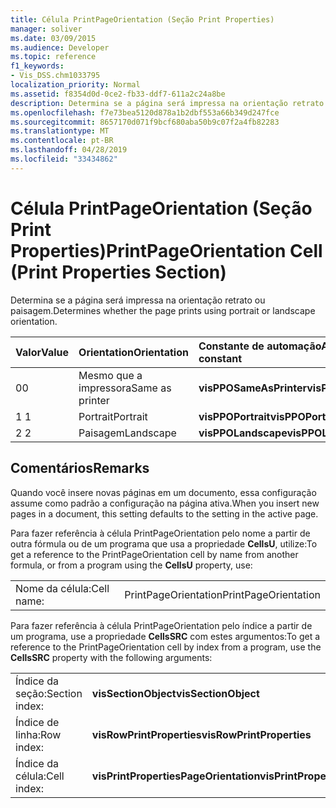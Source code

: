 ```yaml
---
title: Célula PrintPageOrientation (Seção Print Properties)
manager: soliver
ms.date: 03/09/2015
ms.audience: Developer
ms.topic: reference
f1_keywords:
- Vis_DSS.chm1033795
localization_priority: Normal
ms.assetid: f8354d0d-0ce2-fb33-ddf7-611a2c24a8be
description: Determina se a página será impressa na orientação retrato ou paisagem.
ms.openlocfilehash: f7e73bea5120d878a1b2dbf553a66b349d247fce
ms.sourcegitcommit: 8657170d071f9bcf680aba50b9c07f2a4fb82283
ms.translationtype: MT
ms.contentlocale: pt-BR
ms.lasthandoff: 04/28/2019
ms.locfileid: "33434862"
---
```

# <a name="printpageorientation-cell-print-properties-section"></a><span data-ttu-id="c9f6e-103">Célula PrintPageOrientation (Seção Print Properties)</span><span class="sxs-lookup"><span data-stu-id="c9f6e-103">PrintPageOrientation Cell (Print Properties Section)</span></span>

<span data-ttu-id="c9f6e-104">Determina se a página será impressa na orientação retrato ou paisagem.</span><span class="sxs-lookup"><span data-stu-id="c9f6e-104">Determines whether the page prints using portrait or landscape orientation.</span></span>
  
|<span data-ttu-id="c9f6e-105">**Valor**</span><span class="sxs-lookup"><span data-stu-id="c9f6e-105">**Value**</span></span>|<span data-ttu-id="c9f6e-106">**Orientation**</span><span class="sxs-lookup"><span data-stu-id="c9f6e-106">**Orientation**</span></span>|<span data-ttu-id="c9f6e-107">**Constante de automação**</span><span class="sxs-lookup"><span data-stu-id="c9f6e-107">**Automation constant**</span></span>|
|:-----|:-----|:-----|
| <span data-ttu-id="c9f6e-108">0</span><span class="sxs-lookup"><span data-stu-id="c9f6e-108">0</span></span>  <br/> | <span data-ttu-id="c9f6e-109">Mesmo que a impressora</span><span class="sxs-lookup"><span data-stu-id="c9f6e-109">Same as printer</span></span>  <br/> |<span data-ttu-id="c9f6e-110">**visPPOSameAsPrinter**</span><span class="sxs-lookup"><span data-stu-id="c9f6e-110">**visPPOSameAsPrinter**</span></span> <br/> |
| <span data-ttu-id="c9f6e-111">1 </span><span class="sxs-lookup"><span data-stu-id="c9f6e-111">1</span></span>  <br/> | <span data-ttu-id="c9f6e-112">Portrait</span><span class="sxs-lookup"><span data-stu-id="c9f6e-112">Portrait</span></span>  <br/> |<span data-ttu-id="c9f6e-113">**visPPOPortrait**</span><span class="sxs-lookup"><span data-stu-id="c9f6e-113">**visPPOPortrait**</span></span> <br/> |
|<span data-ttu-id="c9f6e-114">2 </span><span class="sxs-lookup"><span data-stu-id="c9f6e-114">2</span></span>  <br/> |<span data-ttu-id="c9f6e-115">Paisagem</span><span class="sxs-lookup"><span data-stu-id="c9f6e-115">Landscape</span></span>  <br/> |<span data-ttu-id="c9f6e-116">**visPPOLandscape**</span><span class="sxs-lookup"><span data-stu-id="c9f6e-116">**visPPOLandscape**</span></span> <br/> |
   
## <a name="remarks"></a><span data-ttu-id="c9f6e-117">Comentários</span><span class="sxs-lookup"><span data-stu-id="c9f6e-117">Remarks</span></span>

<span data-ttu-id="c9f6e-118">Quando você insere novas páginas em um documento, essa configuração assume como padrão a configuração na página ativa.</span><span class="sxs-lookup"><span data-stu-id="c9f6e-118">When you insert new pages in a document, this setting defaults to the setting in the active page.</span></span>
  
<span data-ttu-id="c9f6e-119">Para fazer referência à célula PrintPageOrientation pelo nome a partir de outra fórmula ou de um programa que usa a propriedade **CellsU**, utilize:</span><span class="sxs-lookup"><span data-stu-id="c9f6e-119">To get a reference to the PrintPageOrientation cell by name from another formula, or from a program using the **CellsU** property, use:</span></span> 
  
|||
|:-----|:-----|
| <span data-ttu-id="c9f6e-120">Nome da célula:</span><span class="sxs-lookup"><span data-stu-id="c9f6e-120">Cell name:</span></span>  <br/> | <span data-ttu-id="c9f6e-121">PrintPageOrientation</span><span class="sxs-lookup"><span data-stu-id="c9f6e-121">PrintPageOrientation</span></span>  <br/> |
   
<span data-ttu-id="c9f6e-122">Para fazer referência à célula PrintPageOrientation pelo índice a partir de um programa, use a propriedade **CellsSRC** com estes argumentos:</span><span class="sxs-lookup"><span data-stu-id="c9f6e-122">To get a reference to the PrintPageOrientation cell by index from a program, use the **CellsSRC** property with the following arguments:</span></span> 
  
|||
|:-----|:-----|
| <span data-ttu-id="c9f6e-123">Índice da seção:</span><span class="sxs-lookup"><span data-stu-id="c9f6e-123">Section index:</span></span>  <br/> |<span data-ttu-id="c9f6e-124">**visSectionObject**</span><span class="sxs-lookup"><span data-stu-id="c9f6e-124">**visSectionObject**</span></span> <br/> |
| <span data-ttu-id="c9f6e-125">Índice de linha:</span><span class="sxs-lookup"><span data-stu-id="c9f6e-125">Row index:</span></span>  <br/> |<span data-ttu-id="c9f6e-126">**visRowPrintProperties**</span><span class="sxs-lookup"><span data-stu-id="c9f6e-126">**visRowPrintProperties**</span></span> <br/> |
| <span data-ttu-id="c9f6e-127">Índice da célula:</span><span class="sxs-lookup"><span data-stu-id="c9f6e-127">Cell index:</span></span>  <br/> |<span data-ttu-id="c9f6e-128">**visPrintPropertiesPageOrientation**</span><span class="sxs-lookup"><span data-stu-id="c9f6e-128">**visPrintPropertiesPageOrientation**</span></span> <br/> |
   

